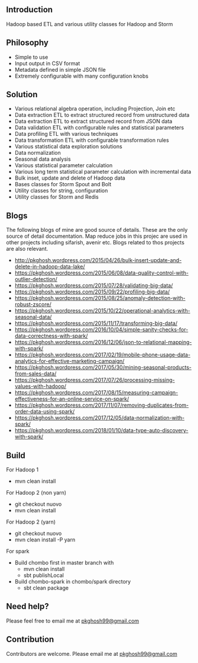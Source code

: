 ## Introduction
Hadoop based ETL and various utility classes for Hadoop and Storm

## Philosophy
* Simple to use
* Input output in CSV format
* Metadata defined in simple JSON file
* Extremely configurable with many configuration knobs

## Solution
* Various relational algebra operation, including Projection, Join etc
* Data extraction ETL to extract structured record from unstructured data
* Data extraction ETL to extract structured record from JSON data
* Data validation ETL with configurable rules and statistical parameters 
* Data profiling ETL with various techniques
* Data transformation ETL with configurable transformation rules
* Various statistical data exploration solutions
* Data normalization
* Seasonal data analysis
* Various statistical parameter  calculation 
* Various long term statistical parameter calculation with incremental data  
* Bulk inset, update and delete of Hadoop data
* Bases classes for Storm Spout and Bolt
* Utility classes for string, configuration
* Utility classes for Storm and Redis

## Blogs
The following blogs of mine are good source of details. These are the only source
of detail documentation. Map reduce jobs in this projec are used in other projects
including sifarish, avenir etc. Blogs related to thos projects are also relevant.

* http://pkghosh.wordpress.com/2015/04/26/bulk-insert-update-and-delete-in-hadoop-data-lake/
* https://pkghosh.wordpress.com/2015/06/08/data-quality-control-with-outlier-detection/
* https://pkghosh.wordpress.com/2015/07/28/validating-big-data/
* https://pkghosh.wordpress.com/2015/09/22/profiling-big-data/
* https://pkghosh.wordpress.com/2015/08/25/anomaly-detection-with-robust-zscore/
* https://pkghosh.wordpress.com/2015/10/22/operational-analytics-with-seasonal-data/
* https://pkghosh.wordpress.com/2015/11/17/transforming-big-data/
* https://pkghosh.wordpress.com/2016/10/04/simple-sanity-checks-for-data-correctness-with-spark/
* https://pkghosh.wordpress.com/2016/12/06/json-to-relational-mapping-with-spark/
* https://pkghosh.wordpress.com/2017/02/19/mobile-phone-usage-data-analytics-for-effective-marketing-campaign/
* https://pkghosh.wordpress.com/2017/05/30/mining-seasonal-products-from-sales-data/
* https://pkghosh.wordpress.com/2017/07/26/processing-missing-values-with-hadoop/
* https://pkghosh.wordpress.com/2017/08/15/measuring-campaign-effectiveness-for-an-online-service-on-spark/
* https://pkghosh.wordpress.com/2017/11/07/removing-duplicates-from-order-data-using-spark/
* https://pkghosh.wordpress.com/2017/12/05/data-normalization-with-spark/
* https://pkghosh.wordpress.com/2018/01/10/data-type-auto-discovery-with-spark/

## Build
For Hadoop 1
* mvn clean install

For Hadoop 2 (non yarn)
* git checkout nuovo
* mvn clean install

For Hadoop 2 (yarn)
* git checkout nuovo
* mvn clean install -P yarn

For spark
* Build chombo first in master branch with 
	* mvn clean install  
	* sbt publishLocal
* Build chombo-spark in  chombo/spark directory
	* sbt clean package

## Need help?
Please feel free to email me at pkghosh99@gmail.com

## Contribution
Contributors are welcome. Please email me at pkghosh99@gmail.com

